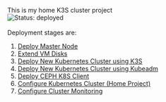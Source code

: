 This is my home K3S cluster project<br>
![Status: deployed](https://img.shields.io/badge/status-deployed-success.svg)
<br><br>
Deployment stages are:
1. [Deploy Master Node](https://github.com/mcfly722/k8scluster/blob/main/master.md)
2. [Extend VM Disks](https://github.com/mcfly722/k8scluster/blob/main/extendDisks.md)
3. [Deploy New Kubernetes Cluster using K3S](https://github.com/mcfly722/k8scluster/blob/main/k3s.md)
4. [Deploy New Kubernetes Cluster using Kubeadm](https://github.com/mcfly722/k8scluster/blob/main/kubeadm.md)
5. [Deploy CEPH K8S Client](https://github.com/mcfly722/k8scluster/blob/main/ceph.md)
6. [Configure Kubernetes Cluster (Home Project)](https://github.com/mcfly722/k8scluster/blob/main/home.md)
7. [Configure Cluster Monitoring](https://github.com/mcfly722/k8scluster/blob/main/monitoring.md)
